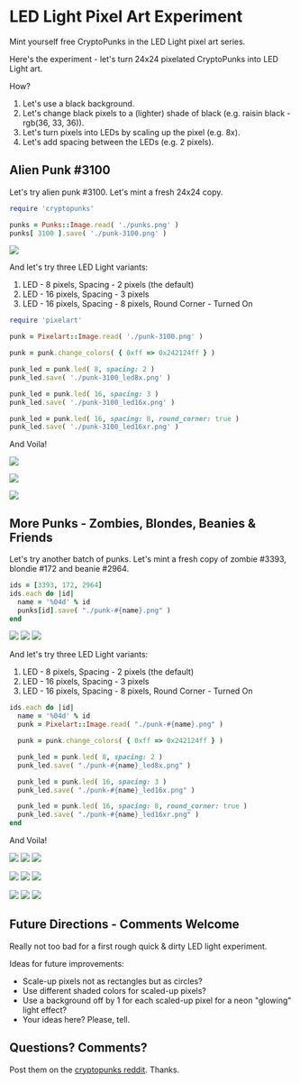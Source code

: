 # LED Light Pixel Art Experiment


Mint yourself free CryptoPunks in the LED Light pixel art series.


Here's the experiment - let's turn 24x24 pixelated CryptoPunks
into LED Light art.

How?

1. Let's use a black background.
2. Let's change black pixels to a (lighter) shade of black (e.g. raisin black - rgb(36, 33, 36)).
3. Let's turn pixels into LEDs by scaling up the pixel (e.g. 8x).
4. Let's add spacing between the LEDs (e.g. 2 pixels).




## Alien Punk #3100


Let's try alien punk #3100. Let's mint a fresh 24x24 copy.



``` ruby
require 'cryptopunks'

punks = Punks::Image.read( './punks.png' )
punks[ 3100 ].save( './punk-3100.png' )
```

![](i/punk-3100.png)


And let's try three LED Light variants:

1.  LED - 8 pixels, Spacing - 2 pixels   (the default)
2.  LED - 16 pixels, Spacing - 3 pixels
3.  LED - 16 pixels, Spacing - 8 pixels, Round Corner - Turned On


``` ruby
require 'pixelart'

punk = Pixelart::Image.read( './punk-3100.png' )

punk = punk.change_colors( { 0xff => 0x242124ff } )

punk_led = punk.led( 8, spacing: 2 )
punk_led.save( './punk-3100_led8x.png' )

punk_led = punk.led( 16, spacing: 3 )
punk_led.save( './punk-3100_led16x.png' )

punk_led = punk.led( 16, spacing: 8, round_corner: true )
punk_led.save( './punk-3100_led16xr.png' )
```

And Voila!


![](i/punk-3100_led8x.png)

![](i/punk-3100_led16x.png)

![](i/punk-3100_led16xr.png)




## More Punks - Zombies, Blondes, Beanies & Friends

Let's try another batch of punks.
Let's mint a fresh copy of zombie #3393, blondie #172
and beanie #2964.


``` ruby
ids = [3393, 172, 2964]
ids.each do |id|
  name = '%04d' % id
  punks[id].save( "./punk-#{name}.png" )
end
```

![](i/punk-3393.png)
![](i/punk-0172.png)
![](i/punk-2964.png)


And let's try three LED Light variants:

1.  LED - 8 pixels, Spacing - 2 pixels   (the default)
2.  LED - 16 pixels, Spacing - 3 pixels
3.  LED - 16 pixels, Spacing - 8 pixels, Round Corner - Turned On


``` ruby
ids.each do |id|
  name = '%04d' % id
  punk = Pixelart::Image.read( "./punk-#{name}.png" )

  punk = punk.change_colors( { 0xff => 0x242124ff } )

  punk_led = punk.led( 8, spacing: 2 )
  punk_led.save( "./punk-#{name}_led8x.png" )

  punk_led = punk.led( 16, spacing: 3 )
  punk_led.save( "./punk-#{name}_led16x.png" )

  punk_led = punk.led( 16, spacing: 8, round_corner: true )
  punk_led.save( "./punk-#{name}_led16xr.png" )
end
```

And Voila!


![](i/punk-3393_led8x.png)
![](i/punk-0172_led8x.png)
![](i/punk-2964_led8x.png)

![](i/punk-3393_led16x.png)
![](i/punk-0172_led16x.png)
![](i/punk-2964_led16x.png)

![](i/punk-3393_led16xr.png)
![](i/punk-0172_led16xr.png)
![](i/punk-2964_led16xr.png)



##  Future Directions - Comments Welcome

Really not too bad for a first rough quick & dirty LED light experiment.


Ideas for future improvements:

- Scale-up pixels not as rectangles but as circles?
- Use different shaded colors for scaled-up pixels?
- Use a background off by 1 for each scaled-up pixel for a neon "glowing" light effect?
- Your ideas here?  Please, tell.


## Questions? Comments?

Post them on the [cryptopunks reddit](https://old.reddit.com/r/cryptopunks). Thanks.


